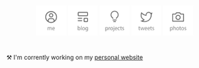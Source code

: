 
<p align="center">
  <a href="https://allancamilo.com"><img src='https://github.com/allanShady/allanShady/raw/master/me.svg?sanitize=true' alt="allancamilo.com" title="Me" height='70rem'/></a>
  <a href="https://allancamilo.com/articles"><img src='https://github.com/allanShady/allanShady/raw/master/blog.svg?sanitize=true' alt="Blog" title="Blog" height='70rem'/></a>
  <a href="https://allancamilo.com/projects"><img src='https://github.com/allanShady/allanShady/raw/master/projects.svg?sanitize=true' alt="Projects" title="Projects" height='70rem'/></a>
  <a href="https://twitter.com/allan_camillo"><img src='https://github.com/allanShady/allanShady/raw/master/tweets.svg?sanitize=true' alt="Tweets" title="Tweets" height='70rem'/></a>
   <a href="https://instagram.com/allanShady"><img src='https://github.com/allanShady/allanShady/raw/master/instagram.svg?sanitize=true' alt="instagram" title="instagram" height='70rem'/></a>
</p>

#
⚒ I'm corrently working on my [personal website](https://www.allancamilo.com) 
